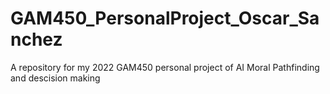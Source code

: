 # GAM450_PersonalProject_Oscar_Sanchez
A repository for my 2022 GAM450 personal project of AI Moral Pathfinding and descision making
